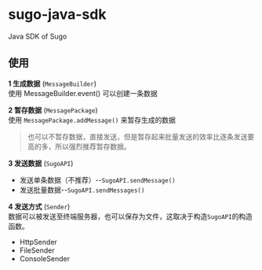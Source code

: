 # sugo-java-sdk
Java SDK of Sugo

## 使用  

**1 生成数据** (`MessageBuilder`)  
使用 MessageBuilder.event() 可以创建一条数据  

**2 暂存数据** (`MessagePackage`)  
使用 `MessagePackage.addMessage()` 来暂存生成的数据   
> 也可以不暂存数据，直接发送，但是暂存起来批量发送的效率比逐条发送要高的多，所以强烈推荐暂存数据。  

**3 发送数据** (`SugoAPI`)   
- 发送单条数据（不推荐）--`SugoAPI.sendMessage()`   
- 发送批量数据--`SugoAPI.sendMessages()`  

**4 发送方式** (`Sender`)  
数据可以被发送至终端服务器，也可以保存为文件，这取决于构造`SugoAPI`的构造函数。   

- HttpSender  
- FileSender   
- ConsoleSender  

